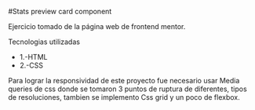 #Stats preview card component

Ejercicio tomado de la página web de frontend mentor.

Tecnologias utilizadas

- 1.-HTML
- 2.-CSS

Para lograr la responsividad de este proyecto fue necesario 
usar Media queries de css donde se tomaron 3 puntos de ruptura de diferentes,
tipos de resoluciones, tambien se implemento Css grid y un poco de flexbox.
